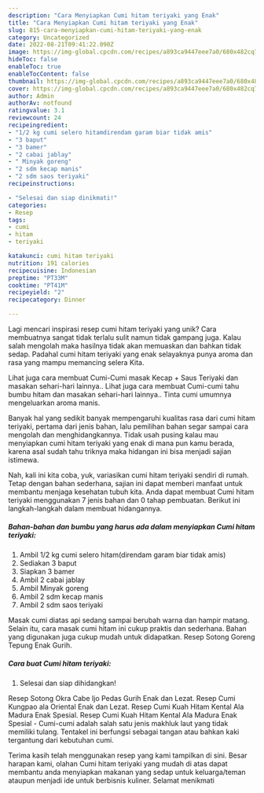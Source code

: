 ```yaml
---
description: "Cara Menyiapkan Cumi hitam teriyaki yang Enak"
title: "Cara Menyiapkan Cumi hitam teriyaki yang Enak"
slug: 815-cara-menyiapkan-cumi-hitam-teriyaki-yang-enak
category: Uncategorized
date: 2022-08-21T09:41:22.090Z
image: https://img-global.cpcdn.com/recipes/a893ca9447eee7a0/680x482cq70/cumi-hitam-teriyaki-foto-resep-utama.jpg
hideToc: false
enableToc: true
enableTocContent: false
thumbnail: https://img-global.cpcdn.com/recipes/a893ca9447eee7a0/680x482cq70/cumi-hitam-teriyaki-foto-resep-utama.jpg
cover: https://img-global.cpcdn.com/recipes/a893ca9447eee7a0/680x482cq70/cumi-hitam-teriyaki-foto-resep-utama.jpg
author: Admin
authorAv: notfound
ratingvalue: 3.1
reviewcount: 24
recipeingredient:
- "1/2 kg cumi selero hitamdirendam garam biar tidak amis"
- "3 baput"
- "3 bamer"
- "2 cabai jablay"
- " Minyak goreng"
- "2 sdm kecap manis"
- "2 sdm saos teriyaki"
recipeinstructions:

- "Selesai dan siap dinikmati!"
categories:
- Resep
tags:
- cumi
- hitam
- teriyaki

katakunci: cumi hitam teriyaki 
nutrition: 191 calories
recipecuisine: Indonesian
preptime: "PT33M"
cooktime: "PT41M"
recipeyield: "2"
recipecategory: Dinner

---
```





Lagi mencari inspirasi resep cumi hitam teriyaki yang unik? Cara membuatnya sangat tidak terlalu sulit namun tidak gampang juga. Kalau salah mengolah maka hasilnya tidak akan memuaskan dan bahkan tidak sedap. Padahal cumi hitam teriyaki yang enak selayaknya punya aroma dan rasa yang mampu memancing selera Kita.





Lihat juga cara membuat Cumi-Cumi masak Kecap + Saus Teriyaki dan masakan sehari-hari lainnya.. Lihat juga cara membuat Cumi-cumi tahu bumbu hitam dan masakan sehari-hari lainnya.. Tinta cumi umumnya mengeluarkan aroma manis.

Banyak hal yang sedikit banyak mempengaruhi kualitas rasa dari cumi hitam teriyaki, pertama dari jenis bahan, lalu pemilihan bahan segar sampai cara mengolah dan menghidangkannya. Tidak usah pusing kalau mau menyiapkan cumi hitam teriyaki yang enak di mana pun kamu berada, karena asal sudah tahu triknya maka hidangan ini bisa menjadi sajian istimewa.






Nah, kali ini kita coba, yuk, variasikan cumi hitam teriyaki sendiri di rumah. Tetap dengan bahan sederhana, sajian ini dapat memberi manfaat untuk membantu menjaga kesehatan tubuh kita. Anda dapat membuat Cumi hitam teriyaki menggunakan 7 jenis bahan dan 0 tahap pembuatan. Berikut ini langkah-langkah dalam membuat hidangannya.

<!--inarticleads1-->

##### Bahan-bahan dan bumbu yang harus ada dalam menyiapkan Cumi hitam teriyaki:

1. Ambil 1/2 kg cumi selero hitam(direndam garam biar tidak amis)
1. Sediakan 3 baput
1. Siapkan 3 bamer
1. Ambil 2 cabai jablay
1. Ambil  Minyak goreng
1. Ambil 2 sdm kecap manis
1. Ambil 2 sdm saos teriyaki


Masak cumi diatas api sedang sampai berubah warna dan hampir matang. Selain itu, cara masak cumi hitam ini cukup praktis dan sederhana. Bahan yang digunakan juga cukup mudah untuk didapatkan. Resep Sotong Goreng Tepung Enak Gurih. 

<!--inarticleads2-->

##### Cara buat Cumi hitam teriyaki:


1. Selesai dan siap dihidangkan!

Resep Sotong Okra Cabe Ijo Pedas Gurih Enak dan Lezat. Resep Cumi Kungpao ala Oriental Enak dan Lezat. Resep Cumi Kuah Hitam Kental Ala Madura Enak Spesial. Resep Cumi Kuah Hitam Kental Ala Madura Enak Spesial - Cumi-cumi adalah salah satu jenis makhluk laut yang tidak memiliki tulang. Tentakel ini berfungsi sebagai tangan atau bahkan kaki tergantung dari kebutuhan cumi. 

Terima kasih telah menggunakan resep yang kami tampilkan di sini. Besar harapan kami, olahan Cumi hitam teriyaki yang mudah di atas dapat membantu anda menyiapkan makanan yang sedap untuk keluarga/teman ataupun menjadi ide untuk berbisnis kuliner. Selamat menikmati
